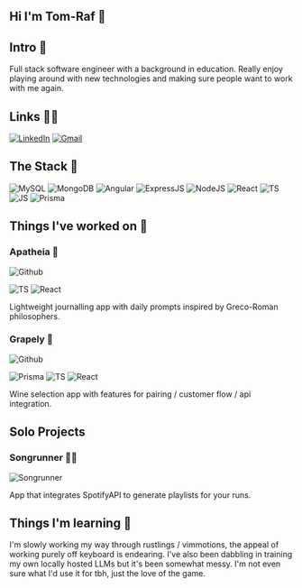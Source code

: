 ## Hi I'm Tom-Raf 👋

## Intro 🍮

Full stack software engineer with a background in education. Really enjoy playing around with new technologies and making sure people want to work with me again.


## Links 👨‍💻

[![LinkedIn](https://img.icons8.com/color/48/000000/linkedin.png)](https://www.linkedin.com/in/anthony-thomas-f/)
[![Gmail](https://img.icons8.com/color/48/000000/gmail-new.png)](mailto:tom.effraf@gmail.com)


## The Stack 🥞

![MySQL](https://img.shields.io/badge/MySQL-005C84?style=for-the-badge&logo=mysql&logoColor=white)
![MongoDB](https://img.shields.io/badge/MongoDB-4EA94B?style=for-the-badge&logo=mongodb&logoColor=white)
![Angular](https://img.shields.io/badge/AngularJS-E23237?style=for-the-badge&logo=angularjs&logoColor=white)
![ExpressJS](https://img.shields.io/badge/Express%20js-000000?style=for-the-badge&logo=express&logoColor=white)
![NodeJS](https://img.shields.io/badge/Node%20js-339933?style=for-the-badge&logo=nodedotjs&logoColor=white)
![React](https://img.shields.io/badge/React-20232A?style=for-the-badge&logo=react&logoColor=61DAFB)
![TS](https://img.shields.io/badge/TypeScript-007ACC?style=for-the-badge&logo=typescript&logoColor=white)
![JS](https://img.shields.io/badge/JavaScript-323330?style=for-the-badge&logo=javascript&logoColor=F7DF1E)
![Prisma](https://img.shields.io/badge/Prisma-3982CE?style=for-the-badge&logo=Prisma&logoColor=white)

## Things I've worked on 🚀

### Apatheia 📖

![Github](https://github.com/tom-raf/apatheia-project) 

![TS](https://img.shields.io/badge/TypeScript-007ACC?style=for-the-badge&logo=typescript&logoColor=white)
![React](https://img.shields.io/badge/React-20232A?style=for-the-badge&logo=react&logoColor=61DAFB)

Lightweight journalling app with daily prompts inspired by Greco-Roman philosophers.

### Grapely 🍇

![Github](https://github.com/Adrlloyd/grapely-project)

![Prisma](https://img.shields.io/badge/Prisma-3982CE?style=for-the-badge&logo=Prisma&logoColor=white)
![TS](https://img.shields.io/badge/TypeScript-007ACC?style=for-the-badge&logo=typescript&logoColor=white)
![React](https://img.shields.io/badge/React-20232A?style=for-the-badge&logo=react&logoColor=61DAFB)

Wine selection app with features for pairing / customer flow / api integration.

## Solo Projects

### Songrunner 🏃🎶

![Songrunner](https://github.com/tom-raf/SongRunner)

App that integrates SpotifyAPI to generate playlists for your runs. 




## Things I'm learning 📓

I'm slowly working my way through rustlings / vimmotions, the appeal of working purely off keyboard is endearing. I've also been dabbling in training my own locally hosted LLMs but it's been somewhat messy. I'm not even sure what I'd use it for tbh, just the love of the game.


<!--
**tom-raf/tom-raf** is a ✨ _special_ ✨ repository because its `README.md` (this file) appears on your GitHub profile.

Here are some ideas to get you started:

- 🔭 I’m currently working on ...
- 🌱 I’m currently learning ...
- 👯 I’m looking to collaborate on ...
- 🤔 I’m looking for help with ...
- 💬 Ask me about ...
- 📫 How to reach me: ...
- 😄 Pronouns: ...
- ⚡ Fun fact: ...
-->
